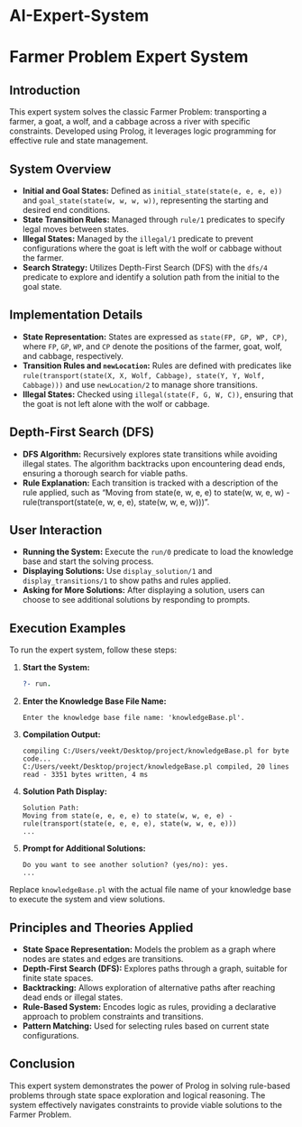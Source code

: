# AI-Expert-System

# Farmer Problem Expert System

## Introduction
This expert system solves the classic Farmer Problem: transporting a farmer, a goat, a wolf, and a cabbage across a river with specific constraints. Developed using Prolog, it leverages logic programming for effective rule and state management.

## System Overview
- **Initial and Goal States:** Defined as `initial_state(state(e, e, e, e))` and `goal_state(state(w, w, w, w))`, representing the starting and desired end conditions.
- **State Transition Rules:** Managed through `rule/1` predicates to specify legal moves between states.
- **Illegal States:** Managed by the `illegal/1` predicate to prevent configurations where the goat is left with the wolf or cabbage without the farmer.
- **Search Strategy:** Utilizes Depth-First Search (DFS) with the `dfs/4` predicate to explore and identify a solution path from the initial to the goal state.

## Implementation Details
- **State Representation:** States are expressed as `state(FP, GP, WP, CP)`, where `FP`, `GP`, `WP`, and `CP` denote the positions of the farmer, goat, wolf, and cabbage, respectively.
- **Transition Rules and `newLocation`:** Rules are defined with predicates like `rule(transport(state(X, X, Wolf, Cabbage), state(Y, Y, Wolf, Cabbage)))` and use `newLocation/2` to manage shore transitions.
- **Illegal States:** Checked using `illegal(state(F, G, W, C))`, ensuring that the goat is not left alone with the wolf or cabbage.

## Depth-First Search (DFS)
- **DFS Algorithm:** Recursively explores state transitions while avoiding illegal states. The algorithm backtracks upon encountering dead ends, ensuring a thorough search for viable paths.
- **Rule Explanation:** Each transition is tracked with a description of the rule applied, such as “Moving from state(e, w, e, e) to state(w, w, e, w) - rule(transport(state(e, w, e, e), state(w, w, e, w)))”.

## User Interaction
- **Running the System:** Execute the `run/0` predicate to load the knowledge base and start the solving process.
- **Displaying Solutions:** Use `display_solution/1` and `display_transitions/1` to show paths and rules applied.
- **Asking for More Solutions:** After displaying a solution, users can choose to see additional solutions by responding to prompts.

## Execution Examples
To run the expert system, follow these steps:

1. **Start the System:**
    ```prolog
    ?- run.
    ```
2. **Enter the Knowledge Base File Name:**
    ```plaintext
    Enter the knowledge base file name: 'knowledgeBase.pl'.
    ```
3. **Compilation Output:**
    ```plaintext
    compiling C:/Users/veekt/Desktop/project/knowledgeBase.pl for byte code...
    C:/Users/veekt/Desktop/project/knowledgeBase.pl compiled, 20 lines read - 3351 bytes written, 4 ms
    ```

4. **Solution Path Display:**
    ```plaintext
    Solution Path:
    Moving from state(e, e, e, e) to state(w, w, e, e) - rule(transport(state(e, e, e, e), state(w, w, e, e)))
    ...
    ```

5. **Prompt for Additional Solutions:**
    ```plaintext
    Do you want to see another solution? (yes/no): yes.
    ...
    ```

Replace `knowledgeBase.pl` with the actual file name of your knowledge base to execute the system and view solutions.

## Principles and Theories Applied
- **State Space Representation:** Models the problem as a graph where nodes are states and edges are transitions.
- **Depth-First Search (DFS):** Explores paths through a graph, suitable for finite state spaces.
- **Backtracking:** Allows exploration of alternative paths after reaching dead ends or illegal states.
- **Rule-Based System:** Encodes logic as rules, providing a declarative approach to problem constraints and transitions.
- **Pattern Matching:** Used for selecting rules based on current state configurations.

## Conclusion
This expert system demonstrates the power of Prolog in solving rule-based problems through state space exploration and logical reasoning. The system effectively navigates constraints to provide viable solutions to the Farmer Problem.
